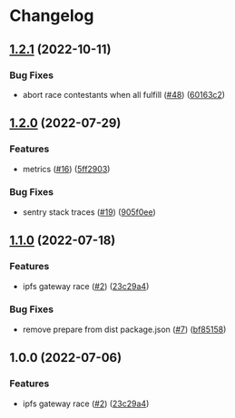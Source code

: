 # Changelog

## [1.2.1](https://github.com/web3-storage/reads/compare/ipfs-gateway-race-v1.2.0...ipfs-gateway-race-v1.2.1) (2022-10-11)


### Bug Fixes

* abort race contestants when all fulfill ([#48](https://github.com/web3-storage/reads/issues/48)) ([60163c2](https://github.com/web3-storage/reads/commit/60163c27eef8135ceef62c9ce478ffee6eb0f902))

## [1.2.0](https://github.com/web3-storage/reads/compare/ipfs-gateway-race-v1.1.0...ipfs-gateway-race-v1.2.0) (2022-07-29)


### Features

* metrics ([#16](https://github.com/web3-storage/reads/issues/16)) ([5ff2903](https://github.com/web3-storage/reads/commit/5ff290348171a5fcd9a2dffcd1054fbb3df1443b))


### Bug Fixes

* sentry stack traces ([#19](https://github.com/web3-storage/reads/issues/19)) ([905f0ee](https://github.com/web3-storage/reads/commit/905f0eed8b1ce1937f02f2e11f403f736312b1cb))

## [1.1.0](https://github.com/web3-storage/reads/compare/ipfs-gateway-race-v1.0.0...ipfs-gateway-race-v1.1.0) (2022-07-18)


### Features

* ipfs gateway race ([#2](https://github.com/web3-storage/reads/issues/2)) ([23c29a4](https://github.com/web3-storage/reads/commit/23c29a4e37d311dc204dc2fff98f5f9a36c57ac8))


### Bug Fixes

* remove prepare from dist package.json ([#7](https://github.com/web3-storage/reads/issues/7)) ([bf85158](https://github.com/web3-storage/reads/commit/bf85158dd3990dd045f5ce1122a70a345a6560a2))

## 1.0.0 (2022-07-06)


### Features

* ipfs gateway race ([#2](https://github.com/web3-storage/reads/issues/2)) ([23c29a4](https://github.com/web3-storage/reads/commit/23c29a4e37d311dc204dc2fff98f5f9a36c57ac8))
